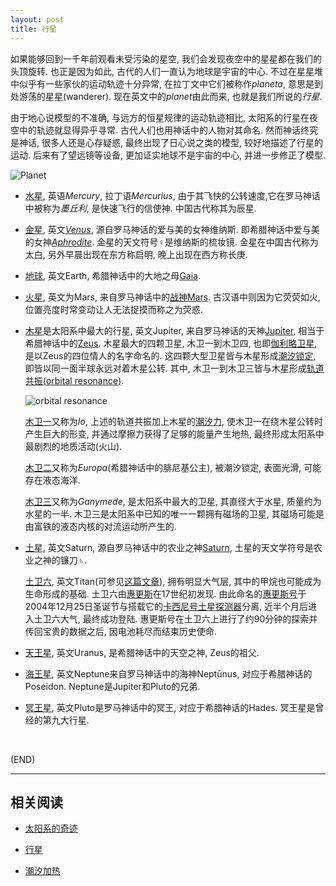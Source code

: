 ```yaml
---
layout: post
title: 行星
---
```



如果能够回到一千年前观看未受污染的星空, 我们会发现夜空中的星星都在我们的头顶旋转. 也正是因为如此, 古代的人们一直认为地球是宇宙的中心. 不过在星星堆中似乎有一些家伙的运动轨迹十分异常, 在拉丁文中它们被称作*planeta*, 意思是到处游荡的星星(wanderer). 现在英文中的*planet*由此而来, 也就是我们所说的*行星*.

由于地心说模型的不准确, 与远方的恒星规律的运动轨迹相比, 
太阳系的行星在夜空中的轨迹就显得异乎寻常. 古代人们也用神话中的人物对其命名. 然而神话终究是神话, 很多人还是心存疑惑, 最终出现了日心说之类的模型, 较好地描述了行星的运动. 后来有了望远镜等设备, 更加证实地球不是宇宙的中心, 并进一步修正了模型. 

![Planet](https://upload.wikimedia.org/wikipedia/commons/b/b8/Solar_System_Template_Final.png)

*	[水星](https://zh.wikipedia.org/wiki/%E6%B0%B4%E6%98%9F), 英语*Mercury*, 拉丁语*Mercurius*, 由于其飞快的公转速度,它在罗马神话中被称为*墨丘利*, 是快速飞行的信使神. 中国古代称其为辰星.
	
*	[金星](https://zh.wikipedia.org/wiki/%E9%87%91%E6%98%9F), 英文[*Venus*](https://en.wikipedia.org/wiki/Venus_(mythology)), 源自罗马神话的爱与美的女神维纳斯. 即希腊神话中爱与美的女神[*Aphrodite*](https://en.wikipedia.org/wiki/Aphrodite). 金星的天文符号♀是维纳斯的梳妆镜. 金星在中国古代称为太白, 另外早晨出现在东方称启明, 晚上出现在西方称长庚. 
	
*	[地球](https://zh.wikipedia.org/wiki/%E5%9C%B0%E7%90%83#.E5.91.BD.E5.90.8D.E5.92.8C.E8.BE.AD.E6.BA.90), 英文Earth, 希腊神话中的大地之母[Gaia](https://en.wikipedia.org/wiki/Gaia_(mythology)).
	
*	[火星](https://zh.wikipedia.org/wiki/%E7%81%AB%E6%98%9F), 英文为Mars, 来自罗马神话中的[战神Mars](https://en.wikipedia.org/wiki/Mars_(mythology)). 古汉语中则因为它荧荧如火, 位置亮度时常变动让人无法捉摸而称之为荧惑.

*	[木星](https://zh.wikipedia.org/wiki/%E6%9C%A8%E6%98%9F#.E7.A5.9E.E8.A9.B1)是太阳系中最大的行星, 英文Jupiter, 来自罗马神话的天神[Jupiter](https://en.wikipedia.org/wiki/Jupiter_(mythology)), 相当于希腊神话中的[Zeus](https://en.wikipedia.org/wiki/Zeus). 木星最大的四颗卫星, 木卫一到木卫四, 也即[伽利略卫星](https://zh.wikipedia.org/wiki/%E4%BC%BD%E5%88%A9%E7%95%A5%E8%A1%9B%E6%98%9F), 是以Zeus的四位情人的名字命名的. 这四颗大型卫星皆与木星形成[潮汐锁定](https://zh.wikipedia.org/wiki/%E6%BD%AE%E6%B1%90%E9%8E%96%E5%AE%9A), 即皆以同一面半球永远对着木星公转. 其中, 木卫一到木卫三皆与木星形成[轨道共振(orbital resonance)](https://en.wikipedia.org/wiki/Orbital_resonance). 

	![orbital resonance](https://upload.wikimedia.org/wikipedia/commons/8/83/Galilean_moon_Laplace_resonance_animation.gif)

	[木卫一](https://zh.wikipedia.org/wiki/%E6%9C%A8%E5%8D%AB%E4%B8%80)又称为*Io*, 上述的轨道共振加上木星的[潮汐力](https://zh.wikipedia.org/wiki/%E6%BD%AE%E6%B1%90%E5%8A%9B), 使木卫一在绕木星公转时产生巨大的形变, 并通过摩擦力获得了足够的能量产生地热, 最终形成太阳系中最剧烈的地质活动(火山).

	[木卫二](https://zh.wikipedia.org/wiki/%E6%9C%A8%E5%8D%AB%E4%BA%8C)又称为*Europa*(希腊神话中的腓尼基公主), 被潮汐锁定, 表面光滑, 可能存在液态海洋.

	[木卫三](https://zh.wikipedia.org/wiki/%E6%9C%A8%E5%8D%AB%E4%B8%89)又称为*Ganymede*, 是太阳系中最大的卫星, 其直径大于水星, 质量约为水星的一半. 木卫三是太阳系中已知的唯一一颗拥有磁场的卫星, 其磁场可能是由富铁的液态内核的对流运动所产生的.

*	[土星](https://zh.wikipedia.org/wiki/%E5%9C%9F%E6%98%9F), 英文Saturn, 源自罗马神话中的农业之神[Saturn](https://en.wikipedia.org/wiki/Saturn_(mythology)), 土星的天文学符号是农业之神的镰刀♄.

	[土卫六](https://zh.wikipedia.org/wiki/%E5%9C%9F%E5%8D%AB%E5%85%AD), 英文Titan(可参见[这篇文章](https://jjayyyyyyy.github.io/2016/12/16/Atlas(mythology)_via_wikipedia.html)), 拥有明显大气层, 其中的甲烷也可能成为生命形成的基础. 土卫六由[惠更斯](https://zh.wikipedia.org/wiki/%E5%85%8B%E9%87%8C%E6%96%AF%E8%92%82%E5%AE%89%C2%B7%E6%83%A0%E6%9B%B4%E6%96%AF)在17世纪初发现. 由此命名的[惠更斯号](https://zh.wikipedia.org/wiki/%E6%83%A0%E6%9B%B4%E6%96%AF%E5%8F%B7)于2004年12月25日圣诞节与搭载它的[卡西尼号土星探测器](https://zh.wikipedia.org/wiki/%E5%8D%A1%E8%A5%BF%E5%B0%BC%EF%BC%8D%E6%83%A0%E6%9B%B4%E6%96%AF%E5%8F%B7)分离, 近半个月后进入土卫六大气, 最终成功登陆. 惠更斯号在土卫六上进行了约90分钟的探索并传回宝贵的数据之后, 因电池耗尽而结束历史使命.

*	[天王星](https://zh.wikipedia.org/wiki/%E5%A4%A9%E7%8E%8B%E6%98%9F), 英文Uranus, 是希腊神话中的天空之神, Zeus的祖父.

*	[海王星](https://zh.wikipedia.org/wiki/%E6%B5%B7%E7%8E%8B%E6%98%9F), 英文Neptune来自罗马神话中的海神Neptūnus, 对应于希腊神话的Poseidon. Neptune是Jupiter和Pluto的兄弟.
	
*	[冥王星](https://zh.wikipedia.org/wiki/%E5%86%A5%E7%8E%8B%E6%98%9F), 英文Pluto是罗马神话中的冥王, 对应于希腊神话的Hades. 冥王星是曾经的第九大行星.

<br/>

(END)

---

##	相关阅读

*	[太阳系的奇迹](http://www.bilibili.com/video/av4316358/index_2.html)

*	[行星](https://zh.wikipedia.org/wiki/%E8%A1%8C%E6%98%9F#.E5.90.8D.E7.A7.B0.E5.8F.8A.E7.94.B1.E4.BE.86)

*	[潮汐加热](https://zh.wikipedia.org/wiki/%E6%BD%AE%E6%B1%90%E5%8A%A0%E7%86%B1)